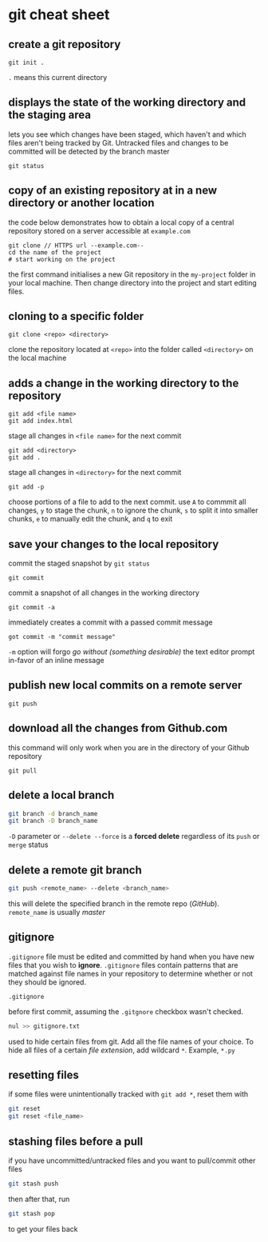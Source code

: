# git cheat sheet

## create a git repository

```
git init .
```

`.` means this current directory

## displays the state of the working directory and the staging area

lets you see which changes have been staged, which haven't and which files aren't being tracked by Git. Untracked files and changes to be committed will be detected by the branch master

```
git status
```

## copy of an existing repository at in a new directory or another location

the code below demonstrates how to obtain a local copy of a central repository stored on a server accessible at `example.com`

```
git clone // HTTPS url --example.com--
cd the name of the project
# start working on the project
```

the first command initialises a new Git repository in the `my-project` folder in your local machine. Then change directory into the project and start editing files.

## cloning to a specific folder

```
git clone <repo> <directory>
```

clone the repository located at `<repo>` into the folder called `<directory>` on the local machine

## adds a change in the working directory to the repository

```
git add <file name>
git add index.html
```

stage all changes in `<file name>` for the next commit

```
git add <directory>
git add .
```

stage all changes in `<directory>` for the next commit

```
git add -p
```

choose portions of a file to add to the next commit. use `A` to commmit all changes, `y` to stage the chunk, `n` to ignore the chunk, `s` to split it into smaller chunks, `e` to manually edit the chunk, and `q` to exit

## save your changes to the local repository

commit the staged snapshot by `git status`

```
git commit
```

commit a snapshot of all changes in the working directory

```
git commit -a
```

immediately creates a commit with a passed commit message

```
got commit -m "commit message"
```

`-m` option will forgo *go without (something desirable)* the text editor prompt in-favor of an inline message

## publish new local commits on a remote server

```
git push
```

## download all the changes from Github.com

this command will only work when you are in the directory of your Github repository

```
git pull
```

## delete a local branch

~~~ bash
git branch -d branch_name
git branch -D branch_name
~~~

`-D` parameter or `--delete --force` is a **forced delete** regardless of its `push` or `merge` status

## delete a remote git branch

~~~ bash
git push <remote_name> --delete <branch_name>
~~~

this will delete the specified branch in the remote repo (*GitHub*). `remote_name` is usually *master*

## gitignore

`.gitignore` file must be edited and committed by hand when you have new files that you wish to **ignore**. `.gitignore` files contain patterns that are matched against file names in your repository to determine whether or not they should be ignored.

```
.gitignore
```

before first commit, assuming the `.gitgnore` checkbox wasn't checked.

~~~ bash
nul >> gitignore.txt
~~~

used to hide certain files from git. Add all the file names of your choice. To hide all files of a certain *file extension*, add wildcard `*`. Example, `*.py`

## resetting files

if some files were unintentionally tracked with `git add *`, reset them with

~~~ bash
git reset
git reset <file_name>
~~~

## stashing files before a pull

if you have uncommitted/untracked files and you want to pull/commit other files

~~~ bash
git stash push
~~~

then after that, run

~~~ bash
git stash pop
~~~

to get your files back
